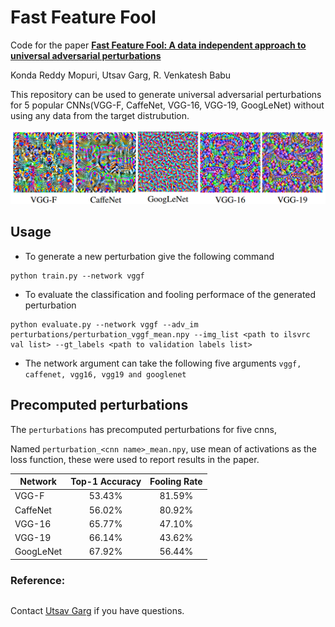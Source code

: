 # Fast Feature Fool

Code for the paper
**[Fast Feature Fool: A data independent approach to universal adversarial perturbations]()**

Konda Reddy Mopuri, Utsav Garg, R. Venkatesh Babu

This repository can be used to generate universal adversarial perturbations for 5 popular CNNs(VGG-F, CaffeNet, VGG-16, VGG-19, GoogLeNet) without using any data from the target distrubution.

![sample perturbations](misc/sample.png)

## Usage

* To generate a new perturbation give the following command
```
python train.py --network vggf
```
* To evaluate the classification and fooling performace of the generated perturbation
```
python evaluate.py --network vggf --adv_im perturbations/perturbation_vggf_mean.npy --img_list <path to ilsvrc val list> --gt_labels <path to validation labels list>
```

* The network argument can take the following five arguments `vggf, caffenet, vgg16, vgg19 and googlenet`

## Precomputed perturbations
The `perturbations` has precomputed perturbations for five cnns, 

Named `perturbation_<cnn name>_mean.npy`, use mean of activations as the loss function, these were used to report results in the paper.

| Network        | Top-1 Accuracy           | Fooling Rate  |
| ------------- |:-------------:| :-----:|
| VGG-F      | 53.43% | 81.59% |
| CaffeNet      | 56.02% | 80.92% |
| VGG-16      | 65.77%      |   47.10% |
| VGG-19      | 66.14%      |   43.62% |
| GoogLeNet | 67.92%      |    56.44% |


### Reference:
```

```

Contact [Utsav Garg](http://utsavgarg.github.io/) if you have questions.
